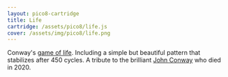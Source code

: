 ```yaml
---
layout: pico8-cartridge
title: Life
cartridge: /assets/pico8/life.js
cover: /assets/img/pico8/life.png
---
```


Conway's [game of life](https://nl.wikipedia.org/wiki/Game_of_Life). Including a simple but beautiful pattern that stabilizes after 450 cycles. A tribute to the brilliant [John Conway](https://nl.wikipedia.org/wiki/John_Conway) who died in 2020.